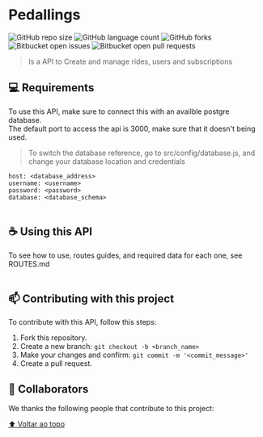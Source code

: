 # Pedallings

![GitHub repo size](https://img.shields.io/github/repo-size/mauricio-bs/pedallings?style=for-the-badge)
![GitHub language count](https://img.shields.io/github/languages/count/mauricio-bs/pedallings?style=for-the-badge)
![GitHub forks](https://img.shields.io/github/forks/mauricio-bs/pedallings?style=for-the-badge)
![Bitbucket open issues](https://img.shields.io/bitbucket/issues/mauricio-bs/pedallings?style=for-the-badge)
![Bitbucket open pull requests](https://img.shields.io/bitbucket/pr-raw/mauricio-bs/pedallings?style=for-the-badge)

> Is a API to Create and manage rides, users and subscriptions


## 💻 Requirements

To use this API, make sure to connect this with an availble postgre database. <br>
The default port to access the api is 3000, make sure that it doesn't being used.

> To switch the database reference, go to src/config/database.js, and change your database location and credentials

``host: <database_address> ``<br>
``username: <username> ``<br>
``password: <password> ``<br>
``database: <database_schema> ``<br>
<br>

## ☕ Using this API

To see how to use, routes guides, and required data for each one, see ROUTES.md
<br>
<br>

## 📫 Contributing with this project

To contribute with this API, follow this steps:

1. Fork this repository.
2. Create a new branch: `git checkout -b <branch_name>`
3. Make your changes and confirm: `git commit -m '<commit_message>'`
4. Create a pull request.

## 🤝 Collaborators

We thanks the following people that contribute to this project:

[⬆ Voltar ao topo](#Pedallings)<br>